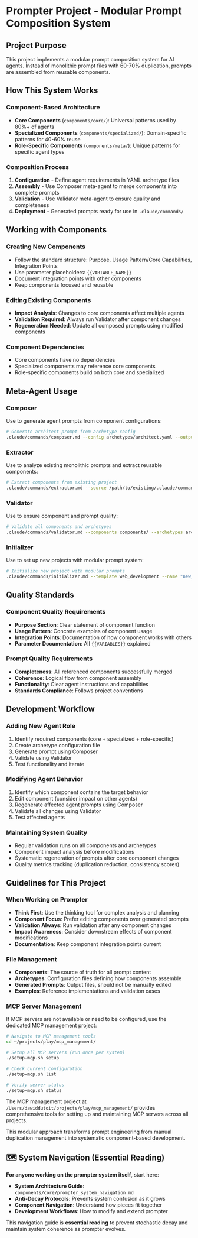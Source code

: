 # Prompter Project - Modular Prompt Composition System

## Project Purpose
This project implements a modular prompt composition system for AI agents. Instead of monolithic prompt files with 60-70% duplication, prompts are assembled from reusable components.

## How This System Works

### Component-Based Architecture
- **Core Components** (`components/core/`): Universal patterns used by 80%+ of agents
- **Specialized Components** (`components/specialized/`): Domain-specific patterns for 40-60% reuse
- **Role-Specific Components** (`components/meta/`): Unique patterns for specific agent types

### Composition Process
1. **Configuration** - Define agent requirements in YAML archetype files
2. **Assembly** - Use Composer meta-agent to merge components into complete prompts
3. **Validation** - Use Validator meta-agent to ensure quality and completeness
4. **Deployment** - Generated prompts ready for use in `.claude/commands/`

## Working with Components

### Creating New Components
- Follow the standard structure: Purpose, Usage Pattern/Core Capabilities, Integration Points
- Use parameter placeholders: `{{VARIABLE_NAME}}`
- Document integration points with other components
- Keep components focused and reusable

### Editing Existing Components  
- **Impact Analysis**: Changes to core components affect multiple agents
- **Validation Required**: Always run Validator after component changes
- **Regeneration Needed**: Update all composed prompts using modified components

### Component Dependencies
- Core components have no dependencies
- Specialized components may reference core components
- Role-specific components build on both core and specialized

## Meta-Agent Usage

### Composer
Use to generate agent prompts from component configurations:
```bash
# Generate architect prompt from archetype config
.claude/commands/composer.md --config archetypes/architect.yaml --output .claude/commands/architect.md
```

### Extractor  
Use to analyze existing monolithic prompts and extract reusable components:
```bash
# Extract components from existing project
.claude/commands/extractor.md --source /path/to/existing/.claude/commands/ --output components/
```

### Validator
Use to ensure component and prompt quality:
```bash
# Validate all components and archetypes
.claude/commands/validator.md --components components/ --archetypes archetypes/
```

### Initializer
Use to set up new projects with modular prompt system:
```bash
# Initialize new project with modular prompts
.claude/commands/initializer.md --template web_development --name "new_project"
```

## Quality Standards

### Component Quality Requirements
- **Purpose Section**: Clear statement of component function
- **Usage Pattern**: Concrete examples of component usage
- **Integration Points**: Documentation of how component works with others
- **Parameter Documentation**: All `{{VARIABLES}}` explained

### Prompt Quality Requirements
- **Completeness**: All referenced components successfully merged
- **Coherence**: Logical flow from component assembly
- **Functionality**: Clear agent instructions and capabilities
- **Standards Compliance**: Follows project conventions

## Development Workflow

### Adding New Agent Role
1. Identify required components (core + specialized + role-specific)
2. Create archetype configuration file
3. Generate prompt using Composer
4. Validate using Validator
5. Test functionality and iterate

### Modifying Agent Behavior
1. Identify which component contains the target behavior
2. Edit component (consider impact on other agents)
3. Regenerate affected agent prompts using Composer
4. Validate all changes using Validator
5. Test affected agents

### Maintaining System Quality
- Regular validation runs on all components and archetypes
- Component impact analysis before modifications
- Systematic regeneration of prompts after core component changes
- Quality metrics tracking (duplication reduction, consistency scores)

## Guidelines for This Project

### When Working on Prompter
- **Think First**: Use the thinking tool for complex analysis and planning
- **Component Focus**: Prefer editing components over generated prompts
- **Validation Always**: Run validation after any component changes
- **Impact Awareness**: Consider downstream effects of component modifications
- **Documentation**: Keep component integration points current

### File Management
- **Components**: The source of truth for all prompt content
- **Archetypes**: Configuration files defining how components assemble
- **Generated Prompts**: Output files, should not be manually edited
- **Examples**: Reference implementations and validation cases

### MCP Server Management

If MCP servers are not available or need to be configured, use the dedicated MCP management project:

```bash
# Navigate to MCP management tools
cd ~/projects/play/mcp_management/

# Setup all MCP servers (run once per system)
./setup-mcp.sh setup

# Check current configuration
./setup-mcp.sh list

# Verify server status
./setup-mcp.sh status
```

The MCP management project at `/Users/dawiddutoit/projects/play/mcp_management/` provides comprehensive tools for setting up and maintaining MCP servers across all projects.

This modular approach transforms prompt engineering from manual duplication management into systematic component-based development.

## 🗺️ System Navigation (Essential Reading)

**For anyone working on the prompter system itself**, start here:
- **System Architecture Guide**: `components/core/prompter_system_navigation.md`
- **Anti-Decay Protocols**: Prevents system confusion as it grows
- **Component Navigation**: Understand how pieces fit together
- **Development Workflows**: How to modify and extend prompter

This navigation guide is **essential reading** to prevent stochastic decay and maintain system coherence as prompter evolves.